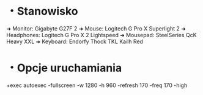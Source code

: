 # ・Stanowisko
➜ Monitor: Gigabyte G27F 2
➜ Mouse: Logitech G Pro X Superlight 2
➜ Headphones: Logitech G Pro X 2 Lightspeed
➜ Mousepad: SteelSeries QcK Heavy XXL
➜ Keyboard: Endorfy Thock TKL Kailh Red

# ・Opcje uruchamiania
+exec autoexec -fullscreen -w 1280 -h 960 -refresh 170 -freq 170 -high
